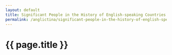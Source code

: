 ```yaml
---
layout: default
title: Significant People in the History of English-speaking Countries
permalink: /anglictina/significant-people-in-the-history-of-english-speaking-countries/
---
```


{{ page.title }}
================
